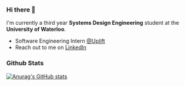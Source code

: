### Hi there 👋

I'm currently a third year **Systems Design Engineering** student at the **University of Waterloo**. 

- Software Engineering Intern [@Uplift](http://uplift.com/)
- Reach out to me on [LinkedIn](https://www.linkedin.com/in/loganseu/)

### Github Stats 
[![Anurag's GitHub stats](https://github-readme-stats.vercel.app/api?username=loganseu)](https://github.com/anuraghazra/github-readme-stats)
